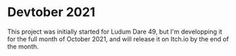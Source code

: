 # Devtober 2021

This project was initially started for Ludum Dare 49, but I'm developping it for the full month of October 2021, and will release it on Itch.io by the end of the month.
